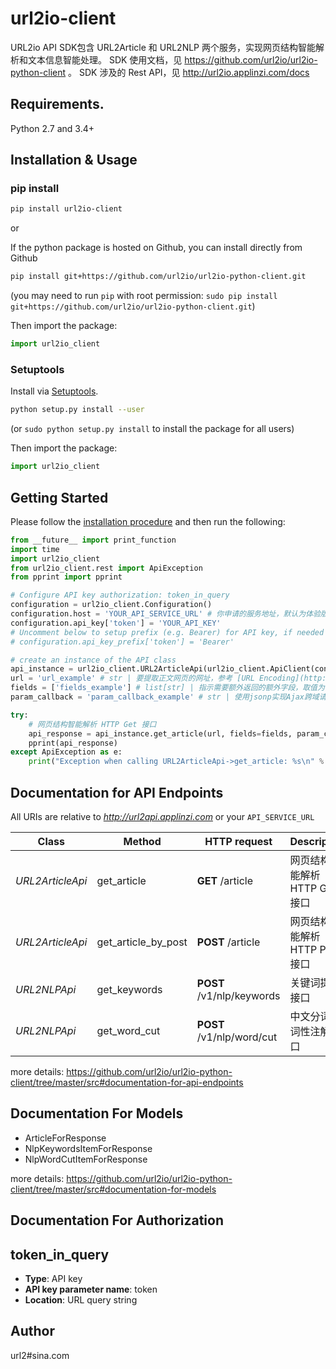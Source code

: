 # url2io-client

URL2io API SDK包含 URL2Article 和 URL2NLP 两个服务，实现网页结构智能解析和文本信息智能处理。
SDK 使用文档，见 https://github.com/url2io/url2io-python-client 。
SDK 涉及的 Rest API，见 http://url2io.applinzi.com/docs

## Requirements.

Python 2.7 and 3.4+

## Installation & Usage
### pip install

```sh
pip install url2io-client
```

or

If the python package is hosted on Github, you can install directly from Github

```sh
pip install git+https://github.com/url2io/url2io-python-client.git
```
(you may need to run `pip` with root permission: `sudo pip install git+https://github.com/url2io/url2io-python-client.git`)

Then import the package:
```python
import url2io_client
```

### Setuptools

Install via [Setuptools](http://pypi.python.org/pypi/setuptools).

```sh
python setup.py install --user
```
(or `sudo python setup.py install` to install the package for all users)

Then import the package:
```python
import url2io_client
```

## Getting Started

Please follow the [installation procedure](#installation--usage) and then run the following:

```python
from __future__ import print_function
import time
import url2io_client
from url2io_client.rest import ApiException
from pprint import pprint

# Configure API key authorization: token_in_query
configuration = url2io_client.Configuration()
configuration.host = 'YOUR_API_SERVICE_URL' # 你申请的服务地址，默认为体验版地址：http://url2api.applinzi.com
configuration.api_key['token'] = 'YOUR_API_KEY'
# Uncomment below to setup prefix (e.g. Bearer) for API key, if needed
# configuration.api_key_prefix['token'] = 'Bearer'

# create an instance of the API class
api_instance = url2io_client.URL2ArticleApi(url2io_client.ApiClient(configuration))
url = 'url_example' # str | 要提取正文网页的网址，参考 [URL Encoding](http://www.w3schools.com/tags/ref_urlencode.asp)
fields = ['fields_example'] # list[str] | 指示需要额外返回的额外字段，取值为：  - `next`: 表示要提取下一页链接。   - `text`: 表示要返回正文的纯文字格式。   - `markdown`: 表示返回正文的markdown格式。   构造url时多个值通过','号隔开，如`?fields=text,next`。调用sdk时使用列表即可，如fields= ['text', 'markdown']。 (optional)
param_callback = 'param_callback_example' # str | 使用jsonp实现Ajax跨域请求时需要传此参数 (optional)

try:
    # 网页结构智能解析 HTTP Get 接口
    api_response = api_instance.get_article(url, fields=fields, param_callback=param_callback)
    pprint(api_response)
except ApiException as e:
    print("Exception when calling URL2ArticleApi->get_article: %s\n" % e)

```

## Documentation for API Endpoints

All URIs are relative to *http://url2api.applinzi.com* or your `API_SERVICE_URL`

Class | Method | HTTP request | Description
------------ | ------------- | ------------- | -------------
*URL2ArticleApi* | get_article | **GET** /article | 网页结构智能解析 HTTP Get 接口
*URL2ArticleApi* | get_article_by_post | **POST** /article | 网页结构智能解析 HTTP Post 接口
*URL2NLPApi* | get_keywords | **POST** /v1/nlp/keywords | 关键词提取接口
*URL2NLPApi* | get_word_cut | **POST** /v1/nlp/word/cut | 中文分词和词性注解接口

more details: https://github.com/url2io/url2io-python-client/tree/master/src#documentation-for-api-endpoints

## Documentation For Models

 - ArticleForResponse
 - NlpKeywordsItemForResponse
 - NlpWordCutItemForResponse

more details: https://github.com/url2io/url2io-python-client/tree/master/src#documentation-for-models


## Documentation For Authorization


## token_in_query

- **Type**: API key
- **API key parameter name**: token
- **Location**: URL query string


## Author

url2#sina.com
